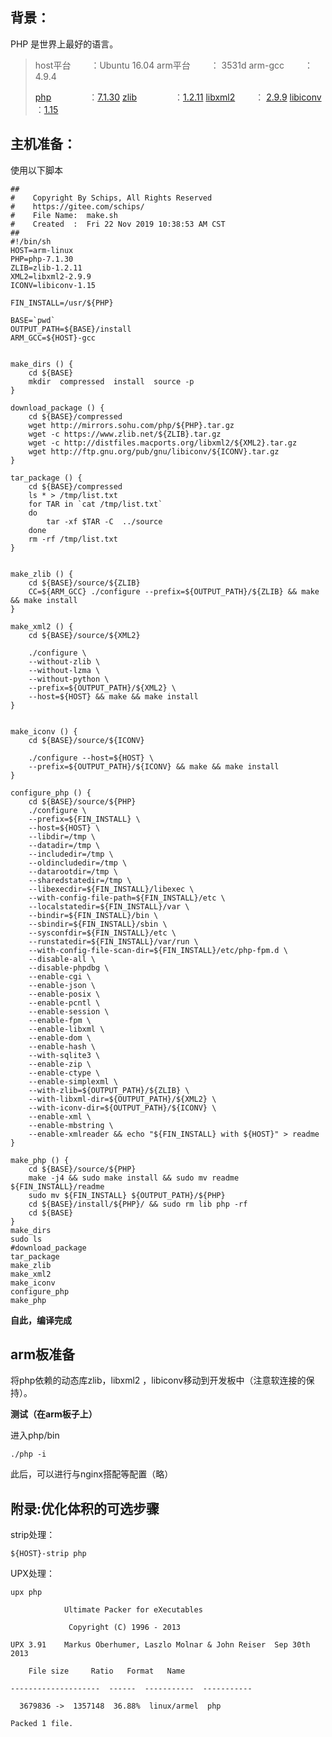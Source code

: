 ## **背景：**

PHP 是世界上最好的语言。

> host平台　　 ：Ubuntu 16.04
> arm平台　　 ： 3531d
> arm-gcc　　 ：4.9.4
> 
> [php](http://mirrors.sohu.com/php/)　　 　　：[7.1.30](http://mirrors.sohu.com/php/php-7.1.30.tar.gz)
> [zlib](http://www.zlib.net/)　　　　 ：[1.2.11](https://www.zlib.net/zlib-1.2.11.tar.gz)
> [libxml2](http://distfiles.macports.org/libxml2/)　　  ： [2.9.9](http://distfiles.macports.org/libxml2/libxml2-2.9.9.tar.gz)
> [libiconv](http://ftp.gnu.org/pub/gnu/libiconv/)　　 ：[1.15](http://ftp.gnu.org/pub/gnu/libiconv/libiconv-1.15.tar.gz)
>



## **主机准备：**

使用以下脚本

```
##
#    Copyright By Schips, All Rights Reserved
#    https://gitee.com/schips/
#    File Name:  make.sh
#    Created  :  Fri 22 Nov 2019 10:38:53 AM CST
##
#!/bin/sh
HOST=arm-linux
PHP=php-7.1.30
ZLIB=zlib-1.2.11
XML2=libxml2-2.9.9
ICONV=libiconv-1.15

FIN_INSTALL=/usr/${PHP}

BASE=`pwd`
OUTPUT_PATH=${BASE}/install
ARM_GCC=${HOST}-gcc


make_dirs () {
    cd ${BASE}
    mkdir  compressed  install  source -p
}

download_package () {
    cd ${BASE}/compressed
    wget http://mirrors.sohu.com/php/${PHP}.tar.gz
    wget -c https://www.zlib.net/${ZLIB}.tar.gz
    wget -c http://distfiles.macports.org/libxml2/${XML2}.tar.gz
    wget http://ftp.gnu.org/pub/gnu/libiconv/${ICONV}.tar.gz
}

tar_package () {
    cd ${BASE}/compressed
    ls * > /tmp/list.txt
    for TAR in `cat /tmp/list.txt`
    do
        tar -xf $TAR -C  ../source
    done
    rm -rf /tmp/list.txt
}


make_zlib () {
    cd ${BASE}/source/${ZLIB}
    CC=${ARM_GCC} ./configure --prefix=${OUTPUT_PATH}/${ZLIB} && make && make install
}

make_xml2 () {
    cd ${BASE}/source/${XML2}

    ./configure \
    --without-zlib \
    --without-lzma \
    --without-python \
    --prefix=${OUTPUT_PATH}/${XML2} \
    --host=${HOST} && make && make install
}


make_iconv () {
    cd ${BASE}/source/${ICONV}

    ./configure --host=${HOST} \
    --prefix=${OUTPUT_PATH}/${ICONV} && make && make install
}

configure_php () {
    cd ${BASE}/source/${PHP}
    ./configure \
    --prefix=${FIN_INSTALL} \
    --host=${HOST} \
    --libdir=/tmp \
    --datadir=/tmp \
    --includedir=/tmp \
    --oldincludedir=/tmp \
    --datarootdir=/tmp \
    --sharedstatedir=/tmp \
    --libexecdir=${FIN_INSTALL}/libexec \
    --with-config-file-path=${FIN_INSTALL}/etc \
    --localstatedir=${FIN_INSTALL}/var \
    --bindir=${FIN_INSTALL}/bin \
    --sbindir=${FIN_INSTALL}/sbin \
    --sysconfdir=${FIN_INSTALL}/etc \
    --runstatedir=${FIN_INSTALL}/var/run \
    --with-config-file-scan-dir=${FIN_INSTALL}/etc/php-fpm.d \
    --disable-all \
    --disable-phpdbg \
    --enable-cgi \
    --enable-json \
    --enable-posix \
    --enable-pcntl \
    --enable-session \
    --enable-fpm \
    --enable-libxml \
    --enable-dom \
    --enable-hash \
    --with-sqlite3 \
    --enable-zip \
    --enable-ctype \
    --enable-simplexml \
    --with-zlib=${OUTPUT_PATH}/${ZLIB} \
    --with-libxml-dir=${OUTPUT_PATH}/${XML2} \
    --with-iconv-dir=${OUTPUT_PATH}/${ICONV} \
    --enable-xml \
    --enable-mbstring \
    --enable-xmlreader && echo "${FIN_INSTALL} with ${HOST}" > readme
}

make_php () {
    cd ${BASE}/source/${PHP}
    make -j4 && sudo make install && sudo mv readme ${FIN_INSTALL}/readme
    sudo mv ${FIN_INSTALL} ${OUTPUT_PATH}/${PHP}
    cd ${BASE}/install/${PHP}/ && sudo rm lib php -rf
    cd ${BASE}
}
make_dirs
sudo ls
#download_package
tar_package
make_zlib
make_xml2
make_iconv
configure_php
make_php
```



**自此，编译完成**



## arm板准备

将php依赖的动态库zlib，libxml2 ，libiconv移动到开发板中（注意软连接的保持）。 

**测试（在arm板子上）**

进入php/bin
```
./php -i
```

此后，可以进行与nginx搭配等配置（略）

## 附录:优化体积的可选步骤

strip处理：

`${HOST}-strip php`

UPX处理：

```
upx php

​            Ultimate Packer for eXecutables

​             Copyright (C) 1996 - 2013

UPX 3.91    Markus Oberhumer, Laszlo Molnar & John Reiser  Sep 30th 2013

​    File size     Ratio   Format   Name

--------------------  ------  -----------  -----------

  3679836 ->  1357148  36.88%  linux/armel  php             

Packed 1 file.
```

